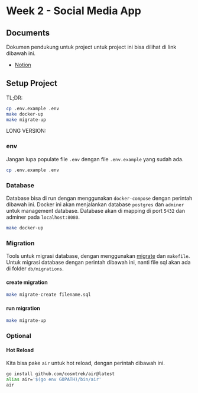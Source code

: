 # Week 2 - Social Media App

## Documents

Dokumen pendukung untuk project untuk project ini bisa dilihat di link dibawah ini.

- [Notion](https://openidea-projectsprint.notion.site/ProjectSprint-2-Social-Media-App-ff9e8ce81afb4310bdc0e38f8ad8ab67)

## Setup Project

TL;DR:

```bash
cp .env.example .env
make docker-up
make migrate-up
```

LONG VERSION:

### env

Jangan lupa populate file `.env` dengan file `.env.example` yang sudah ada.

```bash
cp .env.example .env
```

### Database

Database bisa di run dengan menggunakan `docker-compose` dengan perintah dibawah ini. Docker ini akan menjalankan database `postgres` dan `adminer` untuk management database. Database akan di mapping di port `5432` dan adminer pada `localhost:8080`.

```bash
make docker-up
```

### Migration

Tools untuk migrasi database, dengan menggunakan [migrate](https://github.com/golang-migrate/migrate/tree/master) dan `makefile`. Untuk migrasi database dengan perintah dibawah ini, nanti file sql akan ada di folder `db/migrations`.

#### create migration

```bash
make migrate-create filename.sql
```

#### run migration

```bash
make migrate-up
```

### Optional

#### Hot Reload

Kita bisa pake `air` untuk hot reload, dengan perintah dibawah ini.

```bash
go install github.com/cosmtrek/air@latest
alias air='$(go env GOPATH)/bin/air'
air
```
